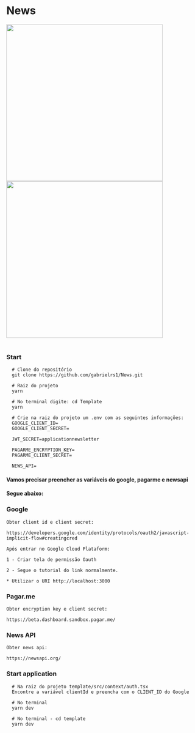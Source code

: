 # News

<div>
  <img aligh=top src="https://user-images.githubusercontent.com/59850458/152455463-be282a67-44ee-40ce-b2cc-caaa5e4ae993.png" width="410px" />
  <img aligh=top src="https://user-images.githubusercontent.com/59850458/152455440-174cd908-6f0f-4a8b-acf3-eba6d2c47a92.png" width="410px" />
</div><br/>

### Start
```
  # Clone do repositório
  git clone https://github.com/gabrielrs1/News.git

  # Raiz do projeto
  yarn

  # No terminal digite: cd Template
  yarn

  # Crie na raiz do projeto um .env com as seguintes informações:
  GOOGLE_CLIENT_ID=
  GOOGLE_CLIENT_SECRET=

  JWT_SECRET=applicationnewsletter

  PAGARME_ENCRYPTION_KEY=   
  PAGARME_CLIENT_SECRET=

  NEWS_API=
```

#### Vamos precisar preencher as variáveis do google, pagarme e newsapi
#### Segue abaixo:

### Google
```
Obter client id e client secret:

https://developers.google.com/identity/protocols/oauth2/javascript-implicit-flow#creatingcred

Após entrar no Google Cloud Plataform:

1 - Criar tela de permissão Oauth

2 - Segue o tutorial do link normalmente.

* Utilizar o URI http://localhost:3000
```
### Pagar.me

```
Obter encryption key e client secret:

https://beta.dashboard.sandbox.pagar.me/
```
### News API

```
Obter news api:

https://newsapi.org/
```

### Start application
```
  # Na raiz do projeto template/src/context/auth.tsx
  Encontre a variável clientId e preencha com o CLIENT_ID do Google
  
  # No terminal
  yarn dev
  
  # No terminal - cd template
  yarn dev
```

